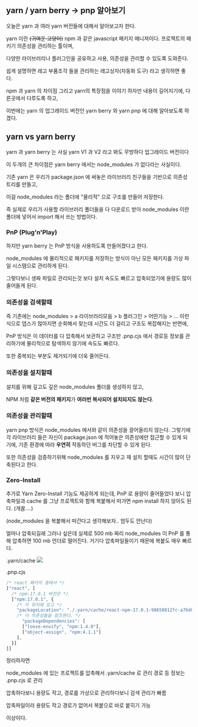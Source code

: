 ## yarn / yarn berry -> pnp 알아보기 

오늘은 yarn 과 여러 yarn 버전들에 대해서 알아보고자 한다. 

yarn 이란 ~~(귀여운 고양이)~~ npm 과 같은 javascript 패키지 매니져이다. 프로젝트의 패키기  의존성을 관리하는 툴이며, 

다양한 라이브러리나 플러그인을 공유하고 사용, 의존성을 관리할 수 있도록 도와준다. 

쉽게 설명하면 레고 부품조각 들을 관리하는 레고상자(자동화 도구) 라고 생각하면 좋다.

npm 과 yarn 의 차이점 그리고 yarn의 특장점을 이야기 하자만 내용이 길어지기에, 다른곳에서 다루도록 하고, 

이번에는 yarn 의 업그레이드 버전인   yarn berry 와 yarn pnp 에 대해 알아보도록 하겠다. 

## yarn vs  yarn berry
yarn 과  yarn berry 는 사실 yarn V1 과 V2 라고 봐도 무방하다 업그레이드 버전이다

이 두개의 큰 차이점은 yarn berry 에서는 node_modules 가 없다라는 사실이다. 

기존 yarn 은 우리가 package.json 에 써놓은 라이브러리 친구들을 기반으로 의존성 트리를 만들고, 

이걸 node_modules 라는 폴더에 "물리적" 으로 구조를 만들어 저장한다. 

즉 실제로 우리가 사용할 라이브러리 폴더들을 다 다운로드 받아 node_modules 이란 폴더에 넣어서 import 해서 쓰는 방법이다. 

### PnP (Plug'n'Play)

하지만  yarn berry 는 PnP 방식을 사용하도록 만들어졌다고 한다.

node_modules 에 물리적으로 패키지를 저장하는 방식이 아닌 모든 패키지를 가상 파일 시스템으로 관리하게 된다.

그렇다보니 생짜 파일로 관리되는것 보다 설치 속도도 빠르고 압축되었기에 용량도 많이 줄어들게 된다. 

### 의존성을 검색할때
즉 기존에는 node_modules > a 라이브러리모음 > b 플러그인 > 어떤기능 > ... 이런식으로 댑스가 많아지면 순회해서 찾는데 시간도 더 걸리고 구조도 복잡해지는 반면에,

PnP 방식은 이 데이터를 다 압축해서 보관하고 구조만 .pnp.cjs 에서 경로등 정보를  관리하기에 물리적으로 탐색하지 않기에 속도도 빠르다. 

또한 중복되는 부분도 제거되기에 더욱 줄어든다. 

### 의존성을 설치할때 
설치를 위해 깊고도 깊은 node_modules 폴더를 생성하지 않고, 

NPM 처럼 **같은 버전의 패키지**가 **여러번 복사되어 설치되지도 않는다**. 

### 의존성을 관리할때 
yarn pnp 방식은 node_modules 에서와 같이 의존성을 끌어올리지 않는다. 
그렇기에 각 라이브러리 들은 자신이 package.json 에 적어놓은 의존성에만 접근할 수 있게 되기에, 기존 환경에 따라 **우연히** 작동하던 버그를 차단할 수 있게 된다. 

또한 의존성을 검증하기위해 node_modules 를 지우고 재 설치 할때도 시간이 많이 단축된다고 한다. 


### Zero-Install
추가로 Yarn Zero-Install 기능도 제공하게 되는데,  PnP 로 용량이 줄어들었다 보니 압축파일과 cache 를 그냥 프로젝트와 함께 복붙해서 떠가면
npm install 하지 않아도 된다.  (개꿀....)

(node_modules 을 복붙해서 떠간다고 생각해보자.. 엄두도 안난다)

얼마나 압축되길래 그러나 싶은데 
실제로 500 mb 짜리 node_modules 이 PnP 를 통해 압축하면 100 mb 언더로 떨어진다. 거기다 압축파일들이기 때문에 복붙도 매우 빠르다. 




.yarn/cache
![](https://velog.velcdn.com/images/dpwns108/post/0234016d-caec-4a04-917f-beafbf46770b/image.png)

.pnp.cjs
````javascript
/* react 패키지 중에서 */
["react", [
  /* npm:17.0.1 버전은 */
  ["npm:17.0.1", {
    /* 이 위치에 있고 */
    "packageLocation": "./.yarn/cache/react-npm-17.0.1-98658812fc-a76d86ec97.zip/node_modules/react/",
    /* 이 의존성들을 참조한다. */
      "packageDependencies": [
      ["loose-envify", "npm:1.4.0"],
      ["object-assign", "npm:4.1.1"]
    ],
  }]
]]
````


정리하자면

node_modules 에 있는 프로젝트를 압축해서 .yarn/cache 로 관리 경로 등 정보는 .pnp.cjs 로 관리

압축하다보니 용량도 작고, 경로를 가상으로 관리하다보니 검색 관리가 빠름 

압축파일이라 용량도 작고 경로가 없어서 복붙으로 바로 붙히기 가능 

이상이다. 




